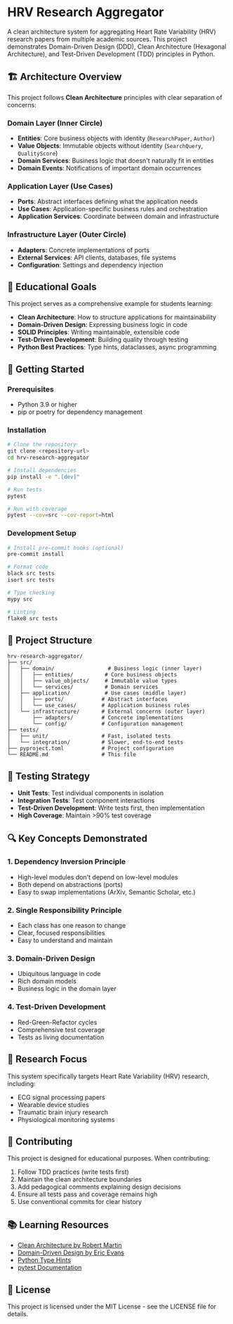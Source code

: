 # HRV Research Aggregator

A clean architecture system for aggregating Heart Rate Variability (HRV) research papers from multiple academic sources. This project demonstrates Domain-Driven Design (DDD), Clean Architecture (Hexagonal Architecture), and Test-Driven Development (TDD) principles in Python.

## 🏗️ Architecture Overview

This project follows **Clean Architecture** principles with clear separation of concerns:

### Domain Layer (Inner Circle)
- **Entities**: Core business objects with identity (`ResearchPaper`, `Author`)
- **Value Objects**: Immutable objects without identity (`SearchQuery`, `QualityScore`)
- **Domain Services**: Business logic that doesn't naturally fit in entities
- **Domain Events**: Notifications of important domain occurrences

### Application Layer (Use Cases)
- **Ports**: Abstract interfaces defining what the application needs
- **Use Cases**: Application-specific business rules and orchestration
- **Application Services**: Coordinate between domain and infrastructure

### Infrastructure Layer (Outer Circle)
- **Adapters**: Concrete implementations of ports
- **External Services**: API clients, databases, file systems
- **Configuration**: Settings and dependency injection

## 🎯 Educational Goals

This project serves as a comprehensive example for students learning:

- **Clean Architecture**: How to structure applications for maintainability
- **Domain-Driven Design**: Expressing business logic in code
- **SOLID Principles**: Writing maintainable, extensible code
- **Test-Driven Development**: Building quality through testing
- **Python Best Practices**: Type hints, dataclasses, async programming

## 🚀 Getting Started

### Prerequisites
- Python 3.9 or higher
- pip or poetry for dependency management

### Installation

```bash
# Clone the repository
git clone <repository-url>
cd hrv-research-aggregator

# Install dependencies
pip install -e ".[dev]"

# Run tests
pytest

# Run with coverage
pytest --cov=src --cov-report=html
```

### Development Setup

```bash
# Install pre-commit hooks (optional)
pre-commit install

# Format code
black src tests
isort src tests

# Type checking
mypy src

# Linting
flake8 src tests
```

## 📁 Project Structure

```
hrv-research-aggregator/
├── src/
│   ├── domain/                 # Business logic (inner layer)
│   │   ├── entities/          # Core business objects
│   │   ├── value_objects/     # Immutable value types
│   │   └── services/          # Domain services
│   ├── application/           # Use cases (middle layer)
│   │   ├── ports/            # Abstract interfaces
│   │   └── use_cases/        # Application business rules
│   └── infrastructure/       # External concerns (outer layer)
│       ├── adapters/         # Concrete implementations
│       └── config/           # Configuration management
├── tests/
│   ├── unit/                 # Fast, isolated tests
│   └── integration/          # Slower, end-to-end tests
├── pyproject.toml            # Project configuration
└── README.md                 # This file
```

## 🧪 Testing Strategy

- **Unit Tests**: Test individual components in isolation
- **Integration Tests**: Test component interactions
- **Test-Driven Development**: Write tests first, then implementation
- **High Coverage**: Maintain >90% test coverage

## 🔍 Key Concepts Demonstrated

### 1. Dependency Inversion Principle
- High-level modules don't depend on low-level modules
- Both depend on abstractions (ports)
- Easy to swap implementations (ArXiv, Semantic Scholar, etc.)

### 2. Single Responsibility Principle
- Each class has one reason to change
- Clear, focused responsibilities
- Easy to understand and maintain

### 3. Domain-Driven Design
- Ubiquitous language in code
- Rich domain models
- Business logic in the domain layer

### 4. Test-Driven Development
- Red-Green-Refactor cycles
- Comprehensive test coverage
- Tests as living documentation

## 🔬 Research Focus

This system specifically targets Heart Rate Variability (HRV) research, including:
- ECG signal processing papers
- Wearable device studies
- Traumatic brain injury research
- Physiological monitoring systems

## 🤝 Contributing

This project is designed for educational purposes. When contributing:

1. Follow TDD practices (write tests first)
2. Maintain the clean architecture boundaries
3. Add pedagogical comments explaining design decisions
4. Ensure all tests pass and coverage remains high
5. Use conventional commits for clear history

## 📚 Learning Resources

- [Clean Architecture by Robert Martin](https://blog.cleancoder.com/uncle-bob/2012/08/13/the-clean-architecture.html)
- [Domain-Driven Design by Eric Evans](https://domainlanguage.com/ddd/)
- [Python Type Hints](https://docs.python.org/3/library/typing.html)
- [pytest Documentation](https://docs.pytest.org/)

## 📄 License

This project is licensed under the MIT License - see the LICENSE file for details.
